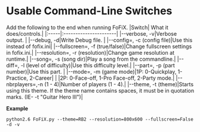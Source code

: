 # Usable Command-Line Switches #

Add the following to the end when running FoFiX.
|Switch| What it does/controls.|
|:-----|:----------------------|
|--verbose, -v|Verbose output.        |
|--debug,   -d|Write Debug file.      |
|--config=, -c (config file)|Use this instead of fofix.ini|
|--fullscreen=, -f (true/false)|Change fullscreen settings in fofix.ini.|
|--resolution=, -r (resolution)|Change game resolution at runtime.|
|--song=,   -s (song dir)|Play a song from the commandline.|
|--diff=,   -l (level of difficulty)|Use this difficulty level.|
|--part=,   -p (part number)|Use this part.         |
|--mode=,   -m (game mode)|1P: 0-Quickplay, 1-Practice,     2-Career|
|                         |2P: 0-Face-off,  1-Pro Face-off, 2-Party mode.|
|--nbrplayers=,-n (1 - 4)|Number of players (1 - 4).|
|--theme,   -t (theme)|Starts using this theme. If the theme name contains spaces, it must be in quotation marks. (IE- -t "Guitar Hero III")|

**Example**

`python2.6 FoFiX.py --theme=RB2 --resolution=800x600 --fullscreen=False -d -v`